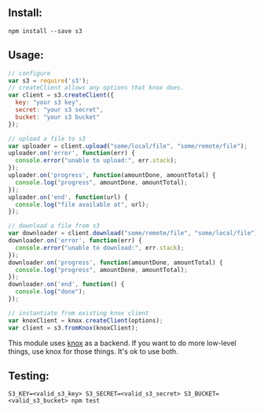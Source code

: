 Install:
--------
`npm install --save s3`

Usage:
------
```js
// configure
var s3 = require('s3');
// createClient allows any options that knox does.
var client = s3.createClient({
  key: "your s3 key",
  secret: "your s3 secret",
  bucket: "your s3 bucket"
});

// upload a file to s3
var uploader = client.upload("some/local/file", "some/remote/file");
uploader.on('error', function(err) {
  console.error("unable to upload:", err.stack);
});
uploader.on('progress', function(amountDone, amountTotal) {
  console.log("progress", amountDone, amountTotal);
});
uploader.on('end', function(url) {
  console.log("file available at", url);
});

// download a file from s3
var downloader = client.download("some/remote/file", "some/local/file");
downloader.on('error', function(err) {
  console.error("unable to download:", err.stack);
});
downloader.on('progress', function(amountDone, amountTotal) {
  console.log("progress", amountDone, amountTotal);
});
downloader.on('end', function() {
  console.log("done");
});

// instantiate from existing knox client
var knoxClient = knox.createClient(options);
var client = s3.fromKnox(knoxClient);

```

This module uses [knox](https://github.com/LearnBoost/knox) as a backend. If
you want to do more low-level things, use knox for those things. It's ok to use
both.

Testing:
--------
`S3_KEY=<valid_s3_key> S3_SECRET=<valid_s3_secret> S3_BUCKET=<valid_s3_bucket> npm test`
